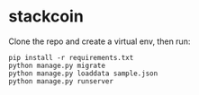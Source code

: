 # stackcoin

Clone the repo and create a virtual env, then run:
```
pip install -r requirements.txt
python manage.py migrate
python manage.py loaddata sample.json
python manage.py runserver
```
